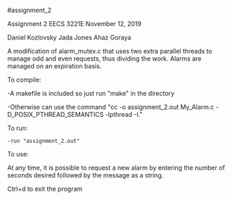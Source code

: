 #assignment_2

Assignment 2
EECS 3221E
November 12, 2019

Daniel Kozlovsky
Jada Jones
Ahaz Goraya
 

 
A modification of alarm_mutex.c that uses two extra parallel
threads to manage odd and even requests, thus dividing the work. 
Alarms are managed on an expiration basis.

To compile:

 -A makefile is included so just run "make" in the directory
 
 -Otherwise can use the command "cc -o assignment_2.out My_Alarm.c -D_POSIX_PTHREAD_SEMANTICS -lpthread -I."
 
To run: 

	-run "assignment_2.out"
	
To use:

At any time, it is possible to request a new alarm by entering the number of seconds desired followed by the message as a string. 

Ctrl+d to exit the program
